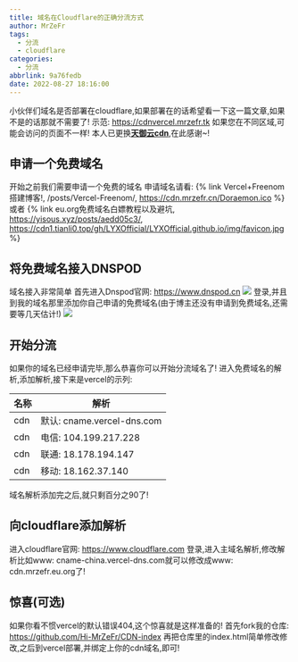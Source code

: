 ```yaml
---
title: 域名在Cloudflare的正确分流方式
author: MrZeFr
tags:
  - 分流
  - cloudflare
categories:
  - 分流
abbrlink: 9a76fedb
date: 2022-08-27 18:16:00
---
```


小伙伴们域名是否部署在cloudflare,如果部署在的话希望看一下这一篇文章,如果不是的话那就不需要了!
示范: https://cdnvercel.mrzefr.tk
如果您在不同区域,可能会访问的页面不一样!
本人已更换[**天御云cdn**](https://coldcdn.net/),在此感谢~!

## 申请一个免费域名

开始之前我们需要申请一个免费的域名
申请域名请看:
{% link Vercel+Freenom 搭建博客!, /posts/Vercel-Freenom/, https://cdn.mrzefr.cn/Doraemon.ico %}
或者
{% link eu.org免费域名白嫖教程以及避坑, https://yisous.xyz/posts/aedd05c3/, https://cdn1.tianli0.top/gh/LYXOfficial/LYXOfficial.github.io/img/favicon.jpg %}

## 将免费域名接入DNSPOD

域名接入非常简单
首先进入Dnspod官网: https://www.dnspod.cn
![](\images\mrzefr-1.png)
登录,并且到我的域名那里添加你自己申请的免费域名(由于博主还没有申请到免费域名,还需要等几天估计!)
![](\images\mrzefr-0.png)

## 开始分流

如果你的域名已经申请完毕,那么恭喜你可以开始分流域名了!
进入免费域名的解析,添加解析,接下来是vercel的示列:

| 名称          | 解析                                  |
|-------------|-------------------------------------|
| cdn        | 默认: cname.vercel-dns.com                  |
| cdn       | 电信: 104.199.217.228                  |
| cdn        | 联通: 18.178.194.147                 |
| cdn        | 移动: 18.162.37.140                  |

域名解析添加完之后,就只剩百分之90了!

## 向cloudflare添加解析

进入cloudflare官网: https://www.cloudflare.com
登录,进入主域名解析,修改解析比如www: cname-china.vercel-dns.com就可以修改成www: cdn.mrzefr.eu.org了!

## 惊喜(可选)

如果你看不惯vercel的默认错误404,这个惊喜就是这样准备的!
首先fork我的仓库: https://github.com/Hi-MrZeFr/CDN-index
再把仓库里的index.html简单修改修改,之后到vercel部署,并绑定上你的cdn域名,即可!

